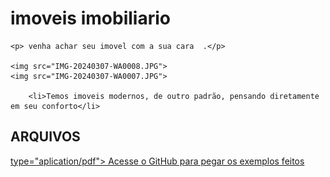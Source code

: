 <!DOCTYPE html>
<html lang="en">
<head>
    <meta charset="UTF-8">
    <meta name="viewport" content="width=device-width, initial-scale=1.0">
    <link rel="shortcut icon" href="ICONE.ico" type="Aula-03/ICONE"
    <title></title>
    <h1> imoveis imobiliario</h1>
    
    <p> venha achar seu imovel com a sua cara  .</p>
    
    <img src="IMG-20240307-WA0008.JPG">
    <img src="IMG-20240307-WA0007.JPG">
    
        <li>Temos imoveis modernos, de outro padrão, pensando diretamente em seu conforto</li>

</ol>
    <h2> ARQUIVOS</h2>
<a href= "https://github.com/beatriz002/site2024..git"target="_blank" download="COINI.pdf"> type="aplication/pdf">
Acesse o GitHub para pegar os exemplos feitos
</a>

</body>
</html>

